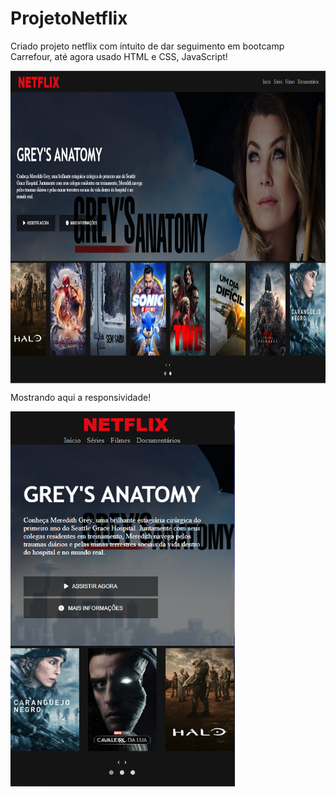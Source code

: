 # ProjetoNetflix
Criado projeto netflix com intuito de dar seguimento em bootcamp Carrefour, até agora usado HTML e CSS, JavaScript!

<img align="center" height="500em" src="https://github.com/GuhhDev/ProjetoNetflix/blob/main/projetoNetflix.PNG"/>

Mostrando aqui a responsividade!

<img align="center" height="600em" src="https://github.com/GuhhDev/ProjetoNetflix/blob/main/projetoNetflixResponsividade.PNG"/>
